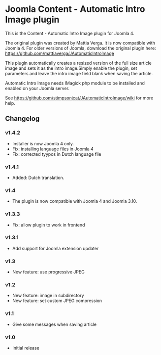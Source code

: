 # Joomla Content - Automatic Intro Image plugin
This is the Content - Automatic Intro Image plugin for Joomla 4.

The original plugin was created by Mattia Verga. It is now compatible with Joomla 4. For older versions of Joomla, download the original plugin here: https://github.com/mattiaverga/JAutomaticIntroImage 

This plugin automatically creates a resized version of the full size article image and sets it as the intro image.Simply enable the plugin, set parameters and leave the intro image field blank when saving the article.

Automatic Intro Image needs IMagick php module to be installed and enabled on your Joomla server.

See https://github.com/stimpsonjcat/JAutomaticIntroImage/wiki for more help.

## Changelog

### v1.4.2
* Installer is now Joomla 4 only.
* Fix: installing language files in Joomla 4
* Fix: corrected tyypos in Dutch language file

### v1.4.1
* Added: Dutch translation.

### v1.4
* The plugin is now compatible with Joomla 4 and Joomla 3.10. 

### v1.3.3
* Fix: allow plugin to work in frontend

### v1.3.1
* Add support for Joomla extension updater

### v1.3
* New feature: use progressive JPEG

### v1.2
* New feature: image in subdirectory
* New feature: set custom JPEG compression

### v1.1
* Give some messages when saving article

### v1.0
* Initial release
